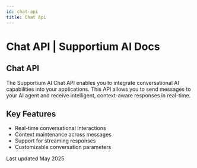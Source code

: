 ```yaml
---
id: chat-api
title: Chat Api
---
```


# Chat API | Supportium AI Docs

## Chat API

The Supportium AI Chat API enables you to integrate conversational AI capabilities into your applications. This API allows you to send messages to your AI agent and receive intelligent, context-aware responses in real-time.

## Key Features

- Real-time conversational interactions
- Context maintenance across messages
- Support for streaming responses
- Customizable conversation parameters

Last updated May 2025
